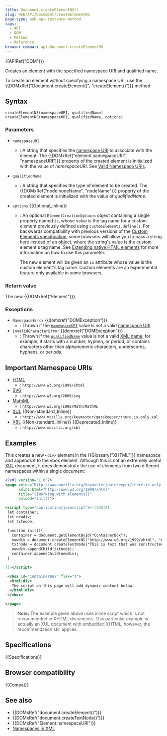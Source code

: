 ```yaml
---
title: Document.createElementNS()
slug: Web/API/Document/createElementNS
page-type: web-api-instance-method
tags:
  - API
  - DOM
  - Method
  - Reference
browser-compat: api.Document.createElementNS
---
```


{{APIRef("DOM")}}

Creates an element with the specified namespace URI and qualified name.

To create an element without specifying a namespace URI, use the
{{DOMxRef("Document.createElement()", "createElement()")}} method.

## Syntax

```js-nolint
createElementNS(namespaceURI, qualifiedName)
createElementNS(namespaceURI, qualifiedName, options)
```

### Parameters

- `namespaceURI`
  - : A string that specifies the [namespace URI](https://www.w3.org/TR/2004/REC-DOM-Level-3-Core-20040407/glossary.html#dt-namespaceURI) to associate with the element.
    The {{DOMxRef("element.namespaceURI", "namespaceURI")}} property of the created element is initialized with the value of _namespaceURI_.
    See [Valid Namespace URIs](#important_namespace_uris).
- `qualifiedName`
  - : A string that specifies the type of element to be created.
    The {{DOMxRef("node.nodeName", "nodeName")}} property of the created element is initialized with the value of _qualifiedName_.
- `options` {{Optional_Inline}}

  - : An optional `ElementCreationOptions` object containing a single property named `is`, whose value is the tag name for a custom element previously defined using `customElements.define()`.
    For backwards compatibility with previous versions of the [Custom Elements specification](https://www.w3.org/TR/custom-elements/),
    some browsers will allow you to pass a string here instead of an object, where the string's value is the custom element's tag name.
    See [Extending native HTML elements](https://web.dev/web-components/) for more information on how to use this parameter.

    The new element will be given an `is` attribute whose value is the custom element's tag name. Custom elements are an experimental feature only available in some browsers.

### Return value

The new {{DOMxRef("Element")}}.

### Exceptions

- `NamespaceError` {{domxref("DOMException")}}
  - : Thrown if the [`namespaceURI`](#namespaceuri) value is not a valid [namespace URI](https://www.w3.org/TR/2004/REC-DOM-Level-3-Core-20040407/glossary.html#dt-namespaceURI).
- `InvalidCharacterError` {{domxref("DOMException")}}
  - : Thrown if the [`qualifiedName`](#qualifiedname) value is not a valid [XML name](https://www.w3.org/TR/REC-xml/#dt-name); for example, it starts with a number, hyphen, or period, or contains characters other than alphanumeric characters, underscores, hyphens, or periods.

## Important Namespace URIs

- [HTML](/en-US/docs/Web/HTML)
  - : `http://www.w3.org/1999/xhtml`
- [SVG](/en-US/docs/Web/SVG)
  - : `http://www.w3.org/2000/svg`
- [MathML](/en-US/docs/Web/MathML)
  - : `http://www.w3.org/1998/Math/MathML`
- [XUL](/en-US/docs/Mozilla/Tech/XUL) {{Non-standard_Inline}}
  - : `http://www.mozilla.org/keymaster/gatekeeper/there.is.only.xul`
- [XBL](/en-US/docs/Mozilla/Tech/XBL) {{Non-standard_Inline}} {{Deprecated_Inline}}
  - : `http://www.mozilla.org/xbl`

## Examples

This creates a new `<div>` element in the {{Glossary("XHTML")}} namespace and
appends it to the vbox element. Although this is not an extremely useful [XUL](/en-US/docs/Mozilla/Tech/XUL) document, it does demonstrate the use of
elements from two different namespaces within a single document:

```xml
<?xml version="1.0"?>
<page xmlns="http://www.mozilla.org/keymaster/gatekeeper/there.is.only.xul"
      xmlns:html="http://www.w3.org/1999/xhtml"
      title="||Working with elements||"
      onload="init()">

<script type="application/javascript"><![CDATA[
 let container;
 let newdiv;
 let txtnode;

 function init(){
   container = document.getElementById("ContainerBox");
   newdiv = document.createElementNS("http://www.w3.org/1999/xhtml", "div");
   txtnode = document.createTextNode("This is text that was constructed dynamically with createElementNS and createTextNode then inserted into the document using appendChild.");
   newdiv.appendChild(txtnode);
   container.appendChild(newdiv);
 }

]]></script>

 <vbox id="ContainerBox" flex="1">
  <html:div>
   The script on this page will add dynamic content below:
  </html:div>
 </vbox>

</page>
```

> **Note:** The example given above uses inline script which is not recommended in XHTML
> documents. This particular example is actually an XUL document with embedded XHTML,
> however, the recommendation still applies.

## Specifications

{{Specifications}}

## Browser compatibility

{{Compat}}

## See also

- {{DOMxRef("document.createElement()")}}
- {{DOMxRef("document.createTextNode()")}}
- {{DOMxRef("Element.namespaceURI")}}
- [Namespaces in XML](https://www.w3.org/TR/1999/REC-xml-names-19990114/)
